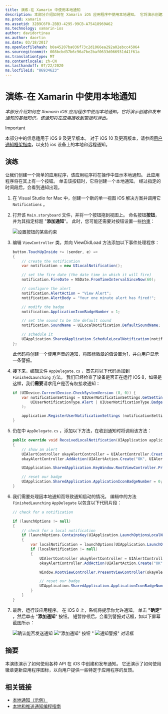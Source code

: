 ```yaml
---
title: 演练-在 Xamarin 中使用本地通知
description: 本部分介绍如何在 Xamarin iOS 应用程序中使用本地通知。 它将演示创建和发布通知的基础知识，该通知将在应用接收到警报时弹出。
ms.prod: xamarin
ms.assetid: 32B9C6F0-2BB3-4295-99CB-A75418969A62
ms.technology: xamarin-ios
author: davidortinau
ms.author: daortin
ms.date: 03/18/2017
ms.openlocfilehash: b0a45207ba036f73c2d1066ea292a02ebcc45064
ms.sourcegitcommit: 008bcbd37b6c96a7be2baf0633d066931d41f61a
ms.translationtype: MT
ms.contentlocale: zh-CN
ms.lasthandoff: 07/22/2020
ms.locfileid: "86934623"
---
```

# <a name="walkthrough---using-local-notifications-in-xamarinios"></a>演练-在 Xamarin 中使用本地通知

_本部分介绍如何在 Xamarin iOS 应用程序中使用本地通知。它将演示创建和发布通知的基础知识，该通知将在应用接收到警报时弹出。_

> [!IMPORTANT]
> 本部分中的信息适用于 iOS 9 及更早版本。 对于 iOS 10 及更高版本，请参阅[用户通知框架指南](~/ios/platform/user-notifications/index.md)，以支持 ios 设备上的本地和远程通知。

## <a name="walkthrough"></a>演练

让我们创建一个简单的应用程序，该应用程序将在操作中显示本地通知。 此应用程序将在其上有一个按钮。 单击该按钮时，它将创建一个本地通知。 经过指定的时间段后，会看到通知出现。

1. 在 Visual Studio for Mac 中，创建一个新的单一视图 iOS 解决方案并调用它 `Notifications` 。
1. 打开该 `Main.storyboard` 文件，并将一个按钮拖到视图上。 命名按钮**按钮**，并为其指定标题 "**添加通知**"。 此时，您可能还需要对按钮设置一些[约束](~/ios/user-interface/designer/designer-auto-layout.md)： 

    ![设置按钮的某些约束](local-notifications-in-ios-walkthrough-images/image3.png)
1. 编辑 `ViewController` 类，并向 ViewDidLoad 方法添加以下事件处理程序：

    ```csharp
    button.TouchUpInside += (sender, e) =>
    {
        // create the notification
        var notification = new UILocalNotification();

        // set the fire date (the date time in which it will fire)
        notification.FireDate = NSDate.FromTimeIntervalSinceNow(60);

        // configure the alert
        notification.AlertAction = "View Alert";
        notification.AlertBody = "Your one minute alert has fired!";

        // modify the badge
        notification.ApplicationIconBadgeNumber = 1;

        // set the sound to be the default sound
        notification.SoundName = UILocalNotification.DefaultSoundName;

        // schedule it
        UIApplication.SharedApplication.ScheduleLocalNotification(notification);
    };
    ```

    此代码将创建一个使用声音的通知，将图标徽章的值设置为1，并向用户显示一条警报。

1. 接下来，编辑文件 `AppDelegate.cs` ，首先将以下代码添加到 `FinishedLaunching` 方法。 我们已经检查了设备是否正在运行 iOS 8，如果是这样，我们**需要**请求用户是否有权接收通知：

    ```csharp
    if (UIDevice.CurrentDevice.CheckSystemVersion (8, 0)) {
        var notificationSettings = UIUserNotificationSettings.GetSettingsForTypes (
            UIUserNotificationType.Alert | UIUserNotificationType.Badge | UIUserNotificationType.Sound, null
        );

        application.RegisterUserNotificationSettings (notificationSettings);
    }
    ```

1. 仍在中 `AppDelegate.cs` ，添加以下方法，在收到通知时将调用该方法：

    ```csharp
    public override void ReceivedLocalNotification(UIApplication application, UILocalNotification notification)
    {
        // show an alert
        UIAlertController okayAlertController = UIAlertController.Create(notification.AlertAction, notification.AlertBody, UIAlertControllerStyle.Alert);
        okayAlertController.AddAction(UIAlertAction.Create("OK", UIAlertActionStyle.Default, null));

        UIApplication.SharedApplication.KeyWindow.RootViewController.PresentViewController(okayAlertController, true, null);

        // reset our badge
        UIApplication.SharedApplication.ApplicationIconBadgeNumber = 0;
    }
    ```

1. 我们需要处理因本地通知而导致通知启动的情况。 编辑中的方法 `FinishedLaunching` `AppDelegate` 以包含以下代码片段：

    ```csharp
    // check for a notification

    if (launchOptions != null)
    {
        // check for a local notification
        if (launchOptions.ContainsKey(UIApplication.LaunchOptionsLocalNotificationKey))
        {
            var localNotification = launchOptions[UIApplication.LaunchOptionsLocalNotificationKey] as UILocalNotification;
            if (localNotification != null)
            {
                UIAlertController okayAlertController = UIAlertController.Create(localNotification.AlertAction, localNotification.AlertBody, UIAlertControllerStyle.Alert);
                okayAlertController.AddAction(UIAlertAction.Create("OK", UIAlertActionStyle.Default, null));

                Window.RootViewController.PresentViewController(okayAlertController, true, null);

                // reset our badge
                UIApplication.SharedApplication.ApplicationIconBadgeNumber = 0;
            }
        }
    }
    ```

1. 最后，运行该应用程序。 在 iOS 8 上，系统将提示你允许通知。 单击 **"确定"** ，然后单击 "**添加通知**" 按钮。 短暂停顿后，会看到警报对话框，如以下屏幕截图所示：

    ![确认能否发送通知 ](local-notifications-in-ios-walkthrough-images/image0.png) ![ "添加通知" 按钮 " ](local-notifications-in-ios-walkthrough-images/image1.png) ![ 通知警报" 对话框](local-notifications-in-ios-walkthrough-images/image2.png)

## <a name="summary"></a>摘要

本演练演示了如何使用各种 API 在 iOS 中创建和发布通知。 它还演示了如何使用徽章更新应用程序图标，以向用户提供一些特定于应用程序的反馈。

## <a name="related-links"></a>相关链接

- [本地通知（示例）](https://docs.microsoft.com/samples/xamarin/ios-samples/localnotifications)
- [本地和推送通知编程指南](https://developer.apple.com/library/prerelease/content/documentation/NetworkingInternet/Conceptual/RemoteNotificationsPG/)
